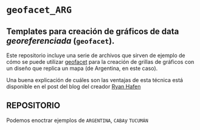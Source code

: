 # `geofacet_ARG` 

Templates para creación de gráficos de data *georeferenciada* (`geofacet`). 
--------------------

Este repositorio incluye una serie de archivos que sirven de ejemplo de cómo se puede utilizar [geofacet](http://ryanhafen.com/blog/geofacet) para la creación de grillas de gráficos con un diseño que replica un mapa (de Argentina, en este caso). 

Una buena explicación de cuáles son las ventajas de esta técnica está disponible en el post del blog del creador [Ryan Hafen](https://twitter.com/hafenstats)

## REPOSITORIO
Podemos enoctrar ejemplos de `ARGENTINA`, `CABA`y `TUCUMÁN`

